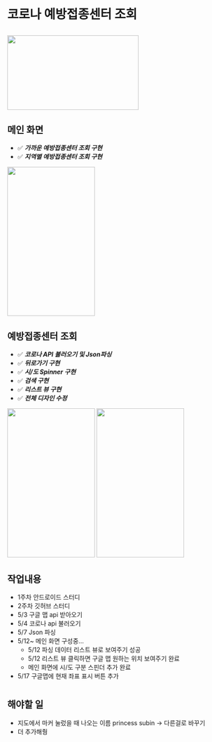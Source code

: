 # 코로나 예방접종센터 조회

<img src="https://github.com/princesssubinwith5man/project/assets/81546637/8c6cbd31-9ed2-45a0-81ff-710e71696379" height="170px" width="300px"> <br>
---
## 메인 화면
* ✅ ***가까운 예방접종센터 조회 구현***
* ✅ ***지역별 예방접종센터 조회 구현***
<img src="https://github.com/princesssubinwith5man/project/assets/81546637/499d3696-56b5-4ff8-8ed4-9514bb3e3f05" height="340px" width="200px"> 
<br>

## 예방접종센터 조회
* ✅ ***코로나 API 불러오기 및 Json파싱***
* ✅ ***뒤로가기 구현***
* ✅ ***시/도 Spinner 구현***
* ✅ ***검색 구현***
* ✅ ***리스트 뷰 구현***
* ✅ ***전체 디자인 수정***      
<img src="https://github.com/princesssubinwith5man/project/assets/81546637/9acb8833-3b9f-495a-8dda-ed990df572dc" height="340px" width="200px">
<img src="https://github.com/princesssubinwith5man/project/assets/81546637/fb083eae-1442-487f-8a3c-0458391b29d6" height="340px" width="200px">


## 작업내용
* 1주차 안드로이드 스터디
* 2주차 깃허브 스터디
* 5/3 구글 맵 api 받아오기
* 5/4 코로나 api 불러오기
* 5/7 Json 파싱
* 5/12~ 메인 화면 구성중...
  + 5/12 파싱 데이터 리스트 뷰로 보여주기 성공
  + 5/12 리스트 뷰 클릭하면 구글 맵 원하는 위치 보여주기 완료
  + 메인 화면에 시/도 구분 스핀더 추가 완료
* 5/17 구글맵에 현재 좌표 표시 버튼 추가

#
## 해야할 일
* 지도에서 마커 눌렀을 때 나오는 이름 princess subin -> 다른걸로 바꾸기
* 더 추가해줭

